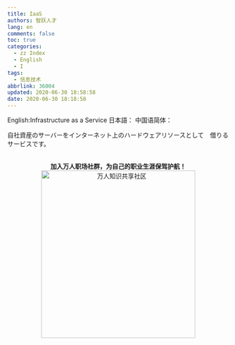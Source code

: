 ```yaml
---
title: IaaS
authors: 智跃人才
lang: en
comments: false
toc: true
categories:
  - zz Index
  - English
  - I
tags:
  - 信息技术
abbrlink: 36004
updated: 2020-06-30 18:58:58
date: 2020-06-30 18:18:58
---
```


English:Infrastructure as a Service
日本語：
中国语简体：

自社資産のサーバーをインターネット上のハードウェアリソースとして　借りるサービスです。


<br>

<center>
<b>加入万人职场社群，为自己的职业生涯保驾护航！</b>

<br>

 <img src="/assets/img/dingding/dingding-group-life.jpg" width = "350" height = "380" alt="万人知识共享社区" align=center />

</center>

